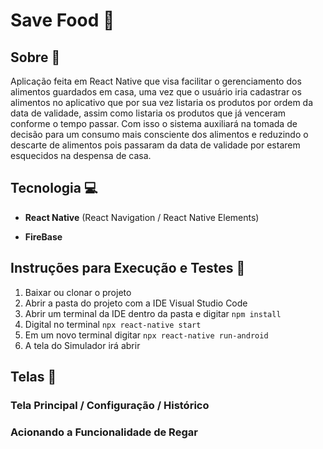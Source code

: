 # Save Food 🍔

## Sobre 📖 
Aplicação feita em React Native que visa facilitar o gerenciamento dos alimentos guardados em casa, uma vez que o usuário iria cadastrar os alimentos no aplicativo que por sua vez listaria os produtos por ordem da data de validade, assim como listaria os produtos que já venceram conforme o tempo passar. Com isso o sistema auxiliará na tomada de decisão para um consumo mais consciente dos alimentos e reduzindo o descarte de alimentos pois passaram da data de validade por estarem esquecidos na despensa de casa.

## Tecnologia 💻
- **React Native** (React Navigation / React Native Elements) 

- **FireBase**
  
## Instruções para Execução e Testes 🚀
1. Baixar ou clonar o projeto
2. Abrir a pasta do projeto com a IDE Visual Studio Code
3. Abrir um terminal da IDE dentro da pasta e digitar ```npm install```
4. Digital no terminal ```npx react-native start```
5. Em um novo terminal digitar ```npx react-native run-android```
6. A tela do Simulador irá abrir 

## Telas 📱

### Tela Principal / Configuração / Histórico

### Acionando a Funcionalidade de Regar
